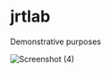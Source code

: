 # jrtlab

Demonstrative purposes

![Screenshot (4)](https://user-images.githubusercontent.com/28583445/142129770-2a5d4b41-3869-4169-8a5e-e3f932a3259a.png)
